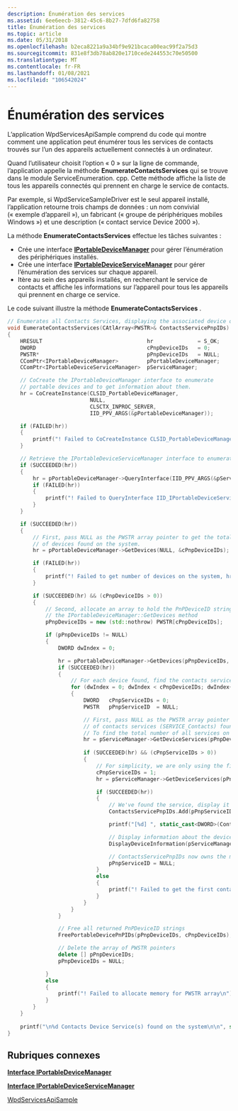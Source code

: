 ```yaml
---
description: Énumération des services
ms.assetid: 6ee6eecb-3812-45c6-8b27-7dfd6fa82758
title: Énumération des services
ms.topic: article
ms.date: 05/31/2018
ms.openlocfilehash: b2eca8221a9a34bf9e921bcaca00eac99f2a75d3
ms.sourcegitcommit: 831e8f3db78ab820e1710cede244553c70e50500
ms.translationtype: MT
ms.contentlocale: fr-FR
ms.lasthandoff: 01/08/2021
ms.locfileid: "106542024"
---
```

# <a name="enumerating-services"></a>Énumération des services

L’application WpdServicesApiSample comprend du code qui montre comment une application peut énumérer tous les services de contacts trouvés sur l’un des appareils actuellement connectés à un ordinateur.

Quand l’utilisateur choisit l’option « 0 » sur la ligne de commande, l’application appelle la méthode **EnumerateContactsServices** qui se trouve dans le module ServiceEnumeration. cpp. Cette méthode affiche la liste de tous les appareils connectés qui prennent en charge le service de contacts.

Par exemple, si WpdServiceSampleDriver est le seul appareil installé, l’application retourne trois champs de données : un nom convivial (« exemple d’appareil »), un fabricant (« groupe de périphériques mobiles Windows ») et une description (« contact service Device 2000 »).

La méthode **EnumerateContactsServices** effectue les tâches suivantes :

-   Crée une interface [**IPortableDeviceManager**](/windows/desktop/api/PortableDeviceApi/nn-portabledeviceapi-iportabledevicemanager) pour gérer l’énumération des périphériques installés.
-   Crée une interface [**IPortableDeviceServiceManager**](/windows/desktop/api/PortableDeviceAPI/nn-portabledeviceapi-iportabledeviceservicemanager) pour gérer l’énumération des services sur chaque appareil.
-   Itère au sein des appareils installés, en recherchant le service de contacts et affiche les informations sur l’appareil pour tous les appareils qui prennent en charge ce service.

Le code suivant illustre la méthode **EnumerateContactsServices** .


```C++
// Enumerates all Contacts Services, displaying the associated device of each service.
void EumerateContactsServices(CAtlArray<PWSTR>& ContactsServicePnpIDs)
{
    HRESULT                                 hr              = S_OK;
    DWORD                                   cPnpDeviceIDs   = 0;
    PWSTR*                                  pPnpDeviceIDs   = NULL;
    CComPtr<IPortableDeviceManager>         pPortableDeviceManager;
    CComPtr<IPortableDeviceServiceManager>  pServiceManager;

    // CoCreate the IPortableDeviceManager interface to enumerate
    // portable devices and to get information about them.
    hr = CoCreateInstance(CLSID_PortableDeviceManager,
                          NULL,
                          CLSCTX_INPROC_SERVER,
                          IID_PPV_ARGS(&pPortableDeviceManager));

    if (FAILED(hr))
    {
        printf("! Failed to CoCreateInstance CLSID_PortableDeviceManager, hr = 0x%lx\n",hr);
    }        

    // Retrieve the IPortableDeviceServiceManager interface to enumerate device services.
    if (SUCCEEDED(hr))
    {
        hr = pPortableDeviceManager->QueryInterface(IID_PPV_ARGS(&pServiceManager));
        if (FAILED(hr))
        {
            printf("! Failed to QueryInterface IID_IPortableDeviceServiceManager, hr = 0x%lx\n",hr);
        }
    }

    if (SUCCEEDED(hr))
    {
        // First, pass NULL as the PWSTR array pointer to get the total number
        // of devices found on the system.
        hr = pPortableDeviceManager->GetDevices(NULL, &cPnpDeviceIDs);

        if (FAILED(hr))
        {
            printf("! Failed to get number of devices on the system, hr = 0x%lx\n",hr);
        }

        if (SUCCEEDED(hr) && (cPnpDeviceIDs > 0))
        {
            // Second, allocate an array to hold the PnPDeviceID strings returned from
            // the IPortableDeviceManager::GetDevices method
            pPnpDeviceIDs = new (std::nothrow) PWSTR[cPnpDeviceIDs];

            if (pPnpDeviceIDs != NULL)
            {
                DWORD dwIndex = 0;

                hr = pPortableDeviceManager->GetDevices(pPnpDeviceIDs, &cPnpDeviceIDs);
                if (SUCCEEDED(hr))
                {   
                    // For each device found, find the contacts service
                    for (dwIndex = 0; dwIndex < cPnpDeviceIDs; dwIndex++)
                    {
                        DWORD   cPnpServiceIDs = 0;
                        PWSTR   pPnpServiceID  = NULL;

                        // First, pass NULL as the PWSTR array pointer to get the total number
                        // of contacts services (SERVICE_Contacts) found on the device.
                        // To find the total number of all services on the device, use GUID_DEVINTERFACE_WPD_SERVICE.
                        hr = pServiceManager->GetDeviceServices(pPnpDeviceIDs[dwIndex], SERVICE_Contacts, NULL, &cPnpServiceIDs);
                        
                        if (SUCCEEDED(hr) && (cPnpServiceIDs > 0))
                        {                               
                            // For simplicity, we are only using the first contacts service on each device
                            cPnpServiceIDs = 1;
                            hr = pServiceManager->GetDeviceServices(pPnpDeviceIDs[dwIndex], SERVICE_Contacts, &pPnpServiceID, &cPnpServiceIDs);

                            if (SUCCEEDED(hr))
                            {
                                // We've found the service, display it and save its PnP Identifier
                                ContactsServicePnpIDs.Add(pPnpServiceID);

                                printf("[%d] ", static_cast<DWORD>(ContactsServicePnpIDs.GetCount()-1));

                                // Display information about the device that contains this service.
                                DisplayDeviceInformation(pServiceManager, pPnpServiceID);

                                // ContactsServicePnpIDs now owns the memory for this string
                                pPnpServiceID = NULL;
                            }
                            else
                            {
                                printf("! Failed to get the first contacts service from '%ws, hr = 0x%lx\n",pPnpDeviceIDs[dwIndex],hr);
                            }
                        }
                    }
                }

                // Free all returned PnPDeviceID strings
                FreePortableDevicePnPIDs(pPnpDeviceIDs, cPnpDeviceIDs);

                // Delete the array of PWSTR pointers
                delete [] pPnpDeviceIDs;
                pPnpDeviceIDs = NULL;

            }
            else
            {
                printf("! Failed to allocate memory for PWSTR array\n");
            }            
        }
    }
    
    printf("\n%d Contacts Device Service(s) found on the system\n\n", static_cast<DWORD>(ContactsServicePnpIDs.GetCount()));
}
```



## <a name="related-topics"></a>Rubriques connexes

<dl> <dt>

[**Interface IPortableDeviceManager**](/windows/desktop/api/PortableDeviceApi/nn-portabledeviceapi-iportabledevicemanager)
</dt> <dt>

[**Interface IPortableDeviceServiceManager**](/windows/desktop/api/PortableDeviceAPI/nn-portabledeviceapi-iportabledeviceservicemanager)
</dt> <dt>

[WpdServicesApiSample](wpdapisample-sample-service-application.md)
</dt> </dl>

 

 



